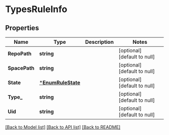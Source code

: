 # TypesRuleInfo

## Properties
Name | Type | Description | Notes
------------ | ------------- | ------------- | -------------
**RepoPath** | **string** |  | [optional] [default to null]
**SpacePath** | **string** |  | [optional] [default to null]
**State** | [***EnumRuleState**](EnumRuleState.md) |  | [optional] [default to null]
**Type_** | **string** |  | [optional] [default to null]
**Uid** | **string** |  | [optional] [default to null]

[[Back to Model list]](../README.md#documentation-for-models) [[Back to API list]](../README.md#documentation-for-api-endpoints) [[Back to README]](../README.md)

